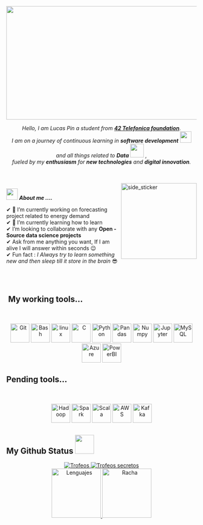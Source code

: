 
<div align="center">
 <p>
  <img src="https://www.edgeverve.com/wp-content/uploads/2018/12/AI-Artificial-Intelligence-hat-doesnt-sound-alright-460970-1.png" width = "1200" height="300"/>
 </p>
 <p>
  <em>
    Hello, I am Lucas Pin a student from <a href="https://42.fr/en/what-is-42/the-42-method/"> <b>42 Telefonica foundation</b></a>. <br>
    I am on a journey of continuous learning in <b>software development</b> <img src="https://github.com/TheDudeThatCode/TheDudeThatCode/blob/master/Assets/Developer.gif" width="30px"> and all things related to <b>Data</b>&nbsp;<img src="https://github.com/TheDudeThatCode/TheDudeThatCode/blob/master/Assets/Designer.gif" width="36px">&nbsp,<br>fueled by my  <b>enthusiasm</b> for <b>new technologies</b> and <b>digital innovation</b>.
  </em> 
  <br>
 </p>
</div>
<div>
 <br>
 <br>
 <img align="right" width=200px height=200px alt="side_sticker" src="https://media.giphy.com/media/TEnXkcsHrP4YedChhA/giphy.gif" />

 <img src="https://media.giphy.com/media/iY8CRBdQXODJSCERIr/giphy.gif" width="30px">&nbsp;***About me ....***

 ✔ 🔭 I’m currently working on forecasting project related to energy demand<br> 
 ✔ 🌱 I’m currently learning how to learn<br> 
 ✔ I’m looking to collaborate with any **Open - Source data science projects**<br>
 ✔ Ask from me anything you want, If I am alive I will answer within seconds 😉<br>
 ✔ Fun fact : *I Always try to learn something new and then sleep till it store in the brain* 😎<br><br><br><br>
</div> 

## &nbsp;My working tools...

<div align="center">
	<br>
	<br>
    <img height="50" title="Git" alt="Git" src="https://www.vectorlogo.zone/logos/git-scm/git-scm-ar21.svg" />
	<img height="50" title="Bash" alt="Bash" src="https://www.vectorlogo.zone/logos/gnu_bash/gnu_bash-ar21.svg" />
	<img height="50" title="linux" alt="linux" src="https://raw.githubusercontent.com/Thomas-George-T/Thomas-George-T/master/assets/linux-tux.svg"/>
	<img height="50" title="C" alt="C" src="https://upload.wikimedia.org/wikipedia/commons/thumb/1/18/C_Programming_Language.svg/926px-C_Programming_Language.svg.png"/>
	<img height="50" title="Python" alt="Python" src="https://www.vectorlogo.zone/logos/python/python-icon.svg"/>
	<img height="50" title="Pandas" alt="Pandas" src="https://upload.wikimedia.org/wikipedia/commons/thumb/e/ed/Pandas_logo.svg/768px-Pandas_logo.svg.png"/>
	<img height="50" title="Numpy" alt="Numpy" src="https://www.vectorlogo.zone/logos/numpy/numpy-ar21.svg"/>
	<img height="50" title="Jupyter" alt="Jupyter" src="https://www.vectorlogo.zone/logos/jupyter/jupyter-ar21.svg"/>
	<img height="50" itle="MySQL" alt="MySQL" src="https://www.vectorlogo.zone/logos/mysql/mysql-ar21.svg"/>
	<img height="50" title="Azure" alt="Azure" src="https://www.vectorlogo.zone/logos/microsoft_azure/microsoft_azure-icon.svg"/>
	<img height="50" title="PowerBI" alt="PowerBI" src="https://www.vectorlogo.zone/logos/microsoft_powerbi/microsoft_powerbi-icon.svg"/>
</div>

## Pending tools...

<div align="center">
	<br>
	<br>
	<img height="50" title="Hadoop" alt="Hadoop" src="https://raw.githubusercontent.com/Thomas-George-T/Thomas-George-T/master/assets/hadoop.svg"/>
	<img height="50" title="Spark" alt="Spark" src="https://raw.githubusercontent.com/Thomas-George-T/Thomas-George-T/master/assets/apache_spark.svg"/>
	<img height="50" title="Scala" alt="Scala" src="https://raw.githubusercontent.com/Thomas-George-T/Thomas-George-T/master/assets/scala.svg"/>
	<img height="50" title="AWS" alt="AWS" src="https://raw.githubusercontent.com/Thomas-George-T/Thomas-George-T/master/assets/aws.svg"/>
	<img height="50" title="Kafka" alt="Kafka" src="https://raw.githubusercontent.com/Thomas-George-T/Thomas-George-T/master/assets/kafka.svg"/>
</div>


## My Github Status <img src="https://media.giphy.com/media/iY8CRBdQXODJSCERIr/giphy.gif" width="50px">
<div align="center">
    <a href="https://github.com/Lucas-pin">
        <img src="https://github-trophies.vercel.app/?username=Lucas-pin&no-bg=true&no-frame=true&rank=SSS,SS,S,AAA,AA,A,B,C&file=2&column=3&margin-w=5&margin-h=5" alt="Trofeos" weight="200vw"/>
        <img src="https://github-trophies.vercel.app/?username=Lucas-pin&no-bg=true&no-frame=true&rank=SECRET&file=2&column=2&margin-w=5&margin-h=5" alt="Trofeos secretos" weight="200vw"/>
        <br>
        <img src="https://github-readme-stats.vercel.app/api/top-langs/?username=Lucas-pin&theme=transparent&title_color=00000000&bg_color=00000000&hide_border=true&layout=compact&langs_count=6" height="130em" weight="100vw" alt="Lenguajes"/>
        <img src="https://github-readme-streak-stats.herokuapp.com/?user=15Galan&theme=transparent&hide_border=true&stroke=00000000&date_format=j%20M%5B%20Y%5D&mode=weekly&locale=es" height="130em" weight="100vw" alt="Racha"/>
    </a>
</div>

<!--END_SECTION:activity-->

<!--
**Lucas-pin/Lucas-pin** is a ✨ _special_ ✨ repository because its `README.md` (this file) appears on your GitHub profile.

Here are some ideas to get you started:

- 🔭 I’m currently working on ...
- 🌱 I’m currently learning ...
- 👯 I’m looking to collaborate on ...
- 🤔 I’m looking for help with ...
- 💬 Ask me about ...
- 📫 How to reach me: ...
- 😄 Pronouns: ...
- ⚡ Fun fact: ...
-->

<!--
**Lucas-pin/Lucas-pin** is a ✨ _special_ ✨ repository because its `README.md` (this file) appears on your GitHub profile.

Here are some ideas to get you started:

- 🔭 I’m currently working on ...
- 🌱 I’m currently learning ...
- 👯 I’m looking to collaborate on ...
- 🤔 I’m looking for help with ...
- 💬 Ask me about ...
- 📫 How to reach me: ...
- 😄 Pronouns: ...
- ⚡ Fun fact: ...
-->
